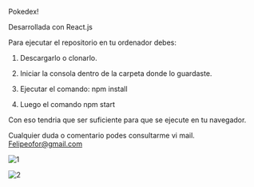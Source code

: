 
Pokedex!

Desarrollada con React.js 

Para ejecutar el repositorio en tu ordenador debes:

1. Descargarlo o clonarlo.

2. Iniciar la consola dentro de la carpeta donde lo guardaste.

3. Ejecutar el comando: npm install

4. Luego el comando npm start

Con eso tendria que ser suficiente para que se ejecute en tu navegador.

Cualquier duda o comentario podes consultarme vi mail. Felipeofor@gmail.com

![1](https://user-images.githubusercontent.com/81161385/124950498-d7bfa580-dfe8-11eb-9a5b-763b76665cf3.jpg)

![2](https://user-images.githubusercontent.com/81161385/124951074-646a6380-dfe9-11eb-9004-5220fe426320.jpg)
